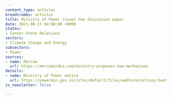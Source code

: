 ```yaml
---
content_type: articles
breadcrumbs: articles
title: Ministry of Power issues new discussion paper
date: 2021-06-17 04:00:00 +0000
states:
- Center-State Relations
sectors:
- Climate Change and Energy
subsectors:
- Power
sources:
- name: Mercom
  url: https://mercomindia.com/ministry-proposes-new-mechanism/
details:
- name: Ministry of Power notice
  url: https://powermin.gov.in/sites/default/files/webform/notices/Seeking_comments_on_Discussion_Paper_on_Market_Based_Economic_Dispatch_MBED.pdf
is_newsletter: false

---
```

